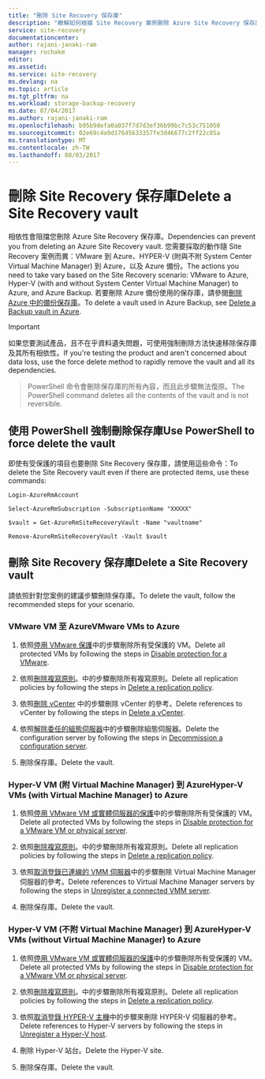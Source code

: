 ```yaml
---
title: "刪除 Site Recovery 保存庫"
description: "瞭解如何根據 Site Recovery 案例刪除 Azure Site Recovery 保存庫。"
service: site-recovery
documentationcenter: 
author: rajani-janaki-ram
manager: rochakm
editor: 
ms.assetid: 
ms.service: site-recovery
ms.devlang: na
ms.topic: article
ms.tgt_pltfrm: na
ms.workload: storage-backup-recovery
ms.date: 07/04/2017
ms.author: rajani-janaki-ram
ms.openlocfilehash: b95b9defa0a037f7d7d3ef36b99bc7c53c751050
ms.sourcegitcommit: 02e69c4a9d17645633357fe3d46677c2ff22c85a
ms.translationtype: MT
ms.contentlocale: zh-TW
ms.lasthandoff: 08/03/2017
---
```

# <a name="delete-a-site-recovery-vault"></a><span data-ttu-id="432a7-103">刪除 Site Recovery 保存庫</span><span class="sxs-lookup"><span data-stu-id="432a7-103">Delete a Site Recovery vault</span></span>
<span data-ttu-id="432a7-104">相依性會阻擋您刪除 Azure Site Recovery 保存庫。</span><span class="sxs-lookup"><span data-stu-id="432a7-104">Dependencies can prevent you from deleting an Azure Site Recovery vault.</span></span> <span data-ttu-id="432a7-105">您需要採取的動作隨 Site Recovery 案例而異：VMware 到 Azure、HYPER-V (附與不附 System Center Virtual Machine Manager) 到 Azure，以及 Azure 備份。</span><span class="sxs-lookup"><span data-stu-id="432a7-105">The actions you need to take vary based on the Site Recovery scenario: VMware to Azure, Hyper-V (with and without System Center Virtual Machine Manager) to Azure, and Azure Backup.</span></span> <span data-ttu-id="432a7-106">若要刪除 Azure 備份使用的保存庫，請參閱[刪除 Azure 中的備份保存庫](../backup/backup-azure-delete-vault.md)。</span><span class="sxs-lookup"><span data-stu-id="432a7-106">To delete a vault used in Azure Backup, see [Delete a Backup vault in Azure](../backup/backup-azure-delete-vault.md).</span></span>

>[!Important]
><span data-ttu-id="432a7-107">如果您要測試產品，且不在乎資料遺失問題，可使用強制刪除方法快速移除保存庫及其所有相依性。</span><span class="sxs-lookup"><span data-stu-id="432a7-107">If you're testing the product and aren't concerned about data loss, use the force delete method to rapidly remove the vault and all its dependencies.</span></span>

> <span data-ttu-id="432a7-108">PowerShell 命令會刪除保存庫的所有內容，而且此步驟無法復原。</span><span class="sxs-lookup"><span data-stu-id="432a7-108">The PowerShell command deletes all the contents of the vault and is not reversible.</span></span>

## <a name="use-powershell-to-force-delete-the-vault"></a><span data-ttu-id="432a7-109">使用 PowerShell 強制刪除保存庫</span><span class="sxs-lookup"><span data-stu-id="432a7-109">Use PowerShell to force delete the vault</span></span> 

<span data-ttu-id="432a7-110">即使有受保護的項目也要刪除 Site Recovery 保存庫，請使用這些命令：</span><span class="sxs-lookup"><span data-stu-id="432a7-110">To delete the Site Recovery vault even if there are protected items, use these commands:</span></span>

    Login-AzureRmAccount

    Select-AzureRmSubscription -SubscriptionName "XXXXX"

    $vault = Get-AzureRmSiteRecoveryVault -Name "vaultname"

    Remove-AzureRmSiteRecoveryVault -Vault $vault


## <a name="delete-a-site-recovery-vault"></a><span data-ttu-id="432a7-111">刪除 Site Recovery 保存庫</span><span class="sxs-lookup"><span data-stu-id="432a7-111">Delete a Site Recovery vault</span></span> 
<span data-ttu-id="432a7-112">請依照針對您案例的建議步驟刪除保存庫。</span><span class="sxs-lookup"><span data-stu-id="432a7-112">To delete the vault, follow the recommended steps for your scenario.</span></span>

### <a name="vmware-vms-to-azure"></a><span data-ttu-id="432a7-113">VMware VM 至 Azure</span><span class="sxs-lookup"><span data-stu-id="432a7-113">VMware VMs to Azure</span></span>

1. <span data-ttu-id="432a7-114">依照[停用 VMware 保護](site-recovery-manage-registration-and-protection.md##disable-protection-for-a-vmware-vm-or-physical-server)中的步驟刪除所有受保護的 VM。</span><span class="sxs-lookup"><span data-stu-id="432a7-114">Delete all protected VMs by following the steps in [Disable protection for a VMware](site-recovery-manage-registration-and-protection.md##disable-protection-for-a-vmware-vm-or-physical-server).</span></span>

2. <span data-ttu-id="432a7-115">依照[刪除複寫原則](site-recovery-setup-replication-settings-vmware.md##delete-a-replication-policy)。中的步驟刪除所有複寫原則。</span><span class="sxs-lookup"><span data-stu-id="432a7-115">Delete all replication policies by following the steps in [Delete a replication policy](site-recovery-setup-replication-settings-vmware.md##delete-a-replication-policy).</span></span>

3. <span data-ttu-id="432a7-116">依照[刪除 vCenter](site-recovery-vmware-to-azure-manage-vCenter.md##delete-a-vcenter-in-azure-site-recovery) 中的步驟刪除 vCenter 的參考。</span><span class="sxs-lookup"><span data-stu-id="432a7-116">Delete references to vCenter by following the steps in [Delete a vCenter](site-recovery-vmware-to-azure-manage-vCenter.md##delete-a-vcenter-in-azure-site-recovery).</span></span>

4. <span data-ttu-id="432a7-117">依照[解除委任的組態伺服器](site-recovery-vmware-to-azure-manage-configuration-server.md##decommissioning-a-configuration-server)中的步驟刪除組態伺服器。</span><span class="sxs-lookup"><span data-stu-id="432a7-117">Delete the configuration server by following the steps in [Decommission a configuration server](site-recovery-vmware-to-azure-manage-configuration-server.md##decommissioning-a-configuration-server).</span></span>

5. <span data-ttu-id="432a7-118">刪除保存庫。</span><span class="sxs-lookup"><span data-stu-id="432a7-118">Delete the vault.</span></span>


### <a name="hyper-v-vms-with-virtual-machine-manager-to-azure"></a><span data-ttu-id="432a7-119">Hyper-V VM (附 Virtual Machine Manager) 到 Azure</span><span class="sxs-lookup"><span data-stu-id="432a7-119">Hyper-V VMs (with Virtual Machine Manager) to Azure</span></span>
1. <span data-ttu-id="432a7-120">依照[停用 VMware VM 或實體伺服器的保護](site-recovery-manage-registration-and-protection.md##disable-protection-for-a-vmware-vm-or-physical-server)中的步驟刪除所有受保護的 VM。</span><span class="sxs-lookup"><span data-stu-id="432a7-120">Delete all protected VMs by following the steps in [Disable protection for a VMware VM or physical server](site-recovery-manage-registration-and-protection.md##disable-protection-for-a-vmware-vm-or-physical-server).</span></span>

2. <span data-ttu-id="432a7-121">依照[刪除複寫原則](site-recovery-setup-replication-settings-vmware.md##delete-a-replication-policy)。中的步驟刪除所有複寫原則。</span><span class="sxs-lookup"><span data-stu-id="432a7-121">Delete all replication policies by following the steps in [Delete a replication policy](site-recovery-setup-replication-settings-vmware.md##delete-a-replication-policy).</span></span>

3.  <span data-ttu-id="432a7-122">依照[取消登錄已連線的 VMM 伺服器](site-recovery-manage-registration-and-protection.md##unregister-a-connected-vmm-server)中的步驟刪除 Virtual Machine Manager 伺服器的參考。</span><span class="sxs-lookup"><span data-stu-id="432a7-122">Delete references to Virtual Machine Manager servers by following the steps in [Unregister a connected VMM server](site-recovery-manage-registration-and-protection.md##unregister-a-connected-vmm-server).</span></span>

4.  <span data-ttu-id="432a7-123">刪除保存庫。</span><span class="sxs-lookup"><span data-stu-id="432a7-123">Delete the vault.</span></span>

### <a name="hyper-v-vms-without-virtual-machine-manager-to-azure"></a><span data-ttu-id="432a7-124">Hyper-V VM (不附 Virtual Machine Manager) 到 Azure</span><span class="sxs-lookup"><span data-stu-id="432a7-124">Hyper-V VMs (without Virtual Machine Manager) to Azure</span></span>
1. <span data-ttu-id="432a7-125">依照[停用 VMware VM 或實體伺服器的保護](site-recovery-manage-registration-and-protection.md##disable-protection-for-a-vmware-vm-or-physical-server)中的步驟刪除所有受保護的 VM。</span><span class="sxs-lookup"><span data-stu-id="432a7-125">Delete all protected VMs by following the steps in [Disable protection for a VMware VM or physical server](site-recovery-manage-registration-and-protection.md##disable-protection-for-a-vmware-vm-or-physical-server).</span></span>

2. <span data-ttu-id="432a7-126">依照[刪除複寫原則](site-recovery-setup-replication-settings-vmware.md##delete-a-replication-policy)。中的步驟刪除所有複寫原則。</span><span class="sxs-lookup"><span data-stu-id="432a7-126">Delete all replication policies by following the steps in [Delete a replication policy](site-recovery-setup-replication-settings-vmware.md##delete-a-replication-policy).</span></span>

3. <span data-ttu-id="432a7-127">依照[取消登錄 HYPER-V 主機](/site-recovery-manage-registration-and-protection.md##unregister-a-hyper-v-host-in-a-hyper-v-site)中的步驟來刪除 HYPER-V 伺服器的參考。</span><span class="sxs-lookup"><span data-stu-id="432a7-127">Delete references to Hyper-V servers by following the steps in [Unregister a Hyper-V host](/site-recovery-manage-registration-and-protection.md##unregister-a-hyper-v-host-in-a-hyper-v-site).</span></span>

4. <span data-ttu-id="432a7-128">刪除 Hyper-V 站台。</span><span class="sxs-lookup"><span data-stu-id="432a7-128">Delete the Hyper-V site.</span></span>

5. <span data-ttu-id="432a7-129">刪除保存庫。</span><span class="sxs-lookup"><span data-stu-id="432a7-129">Delete the vault.</span></span>
